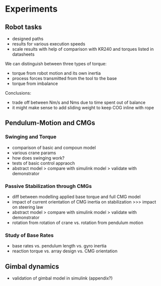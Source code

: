 
# Experiments

## Robot tasks

- designed paths
- results for various execution speeds
- scale results with help of comparison with KR240 and torques listed in datasheets

We can distinguish between three types of torque:

- torque from robot motion and its own inertia
- process forces transmitted from the tool to the base
- torque from imbalance

Conclusions:

- trade off between Nm/s and Nms due to time spent out of balance
- it might make sense to add sliding weight to keep COG inline with rope

## Pendulum-Motion and CMGs

### Swinging and Torque

- comparison of basic and compoun model
- various crane params
- how does swinging work?
- tests of basic control appraoch
- abstract model > compare with simulink model > validate with demonstrator

### Passive Stabilization through CMGs

- diff between modelling applied base torque and full CMG model
- impact of current orientation of CMG inertia on stabilization >>> impact on steering law
- abstract model > compare with simulink model > validate with demonstrator
- rotation from rotation of crane vs. rotation from pendulum motion

### Study of Base Rates

- base rates vs. pendulum length vs. gyro inertia
- reaction torque vs. array design vs. CMG orientation

## Gimbal dynamics

- validation of gimbal model in simulink (appendix?)
